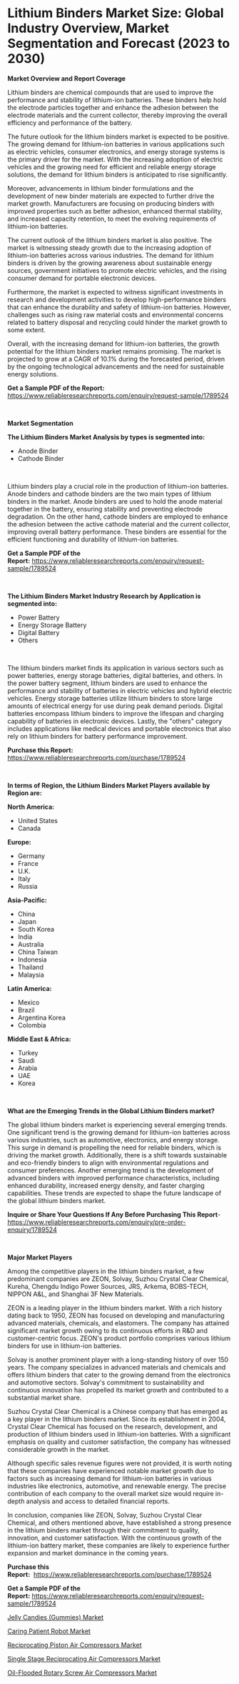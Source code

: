 <p><h1>Lithium Binders Market Size: Global Industry Overview, Market Segmentation and Forecast (2023 to 2030)</h1></p><p><strong>Market Overview and Report Coverage</strong></p>
<p><p>Lithium binders are chemical compounds that are used to improve the performance and stability of lithium-ion batteries. These binders help hold the electrode particles together and enhance the adhesion between the electrode materials and the current collector, thereby improving the overall efficiency and performance of the battery.</p><p>The future outlook for the lithium binders market is expected to be positive. The growing demand for lithium-ion batteries in various applications such as electric vehicles, consumer electronics, and energy storage systems is the primary driver for the market. With the increasing adoption of electric vehicles and the growing need for efficient and reliable energy storage solutions, the demand for lithium binders is anticipated to rise significantly.</p><p>Moreover, advancements in lithium binder formulations and the development of new binder materials are expected to further drive the market growth. Manufacturers are focusing on producing binders with improved properties such as better adhesion, enhanced thermal stability, and increased capacity retention, to meet the evolving requirements of lithium-ion batteries.</p><p>The current outlook of the lithium binders market is also positive. The market is witnessing steady growth due to the increasing adoption of lithium-ion batteries across various industries. The demand for lithium binders is driven by the growing awareness about sustainable energy sources, government initiatives to promote electric vehicles, and the rising consumer demand for portable electronic devices.</p><p>Furthermore, the market is expected to witness significant investments in research and development activities to develop high-performance binders that can enhance the durability and safety of lithium-ion batteries. However, challenges such as rising raw material costs and environmental concerns related to battery disposal and recycling could hinder the market growth to some extent.</p><p>Overall, with the increasing demand for lithium-ion batteries, the growth potential for the lithium binders market remains promising. The market is projected to grow at a CAGR of 10.1% during the forecasted period, driven by the ongoing technological advancements and the need for sustainable energy solutions.</p></p>
<p><strong>Get a Sample PDF of the Report:</strong> <a href="https://www.reliableresearchreports.com/enquiry/request-sample/1789524">https://www.reliableresearchreports.com/enquiry/request-sample/1789524</a></p>
<p>&nbsp;</p>
<p><strong>Market Segmentation</strong></p>
<p><strong>The Lithium Binders Market Analysis by types is segmented into:</strong></p>
<p><ul><li>Anode Binder</li><li>Cathode Binder</li></ul></p>
<p>&nbsp;</p>
<p><p>Lithium binders play a crucial role in the production of lithium-ion batteries. Anode binders and cathode binders are the two main types of lithium binders in the market. Anode binders are used to hold the anode material together in the battery, ensuring stability and preventing electrode degradation. On the other hand, cathode binders are employed to enhance the adhesion between the active cathode material and the current collector, improving overall battery performance. These binders are essential for the efficient functioning and durability of lithium-ion batteries.</p></p>
<p><strong>Get a Sample PDF of the Report:</strong>&nbsp;<a href="https://www.reliableresearchreports.com/enquiry/request-sample/1789524">https://www.reliableresearchreports.com/enquiry/request-sample/1789524</a></p>
<p>&nbsp;</p>
<p><strong>The Lithium Binders Market Industry Research by Application is segmented into:</strong></p>
<p><ul><li>Power Battery</li><li>Energy Storage Battery</li><li>Digital Battery</li><li>Others</li></ul></p>
<p>&nbsp;</p>
<p><p>The lithium binders market finds its application in various sectors such as power batteries, energy storage batteries, digital batteries, and others. In the power battery segment, lithium binders are used to enhance the performance and stability of batteries in electric vehicles and hybrid electric vehicles. Energy storage batteries utilize lithium binders to store large amounts of electrical energy for use during peak demand periods. Digital batteries encompass lithium binders to improve the lifespan and charging capability of batteries in electronic devices. Lastly, the "others" category includes applications like medical devices and portable electronics that also rely on lithium binders for battery performance improvement.</p></p>
<p><strong>Purchase this Report:</strong>&nbsp; <a href="https://www.reliableresearchreports.com/purchase/1789524">https://www.reliableresearchreports.com/purchase/1789524</a></p>
<p>&nbsp;</p>
<p><strong>In terms of Region, the Lithium Binders Market Players available by Region are:</strong></p>
<p>
    <p> <strong> North America: </strong>
        <ul>
            <li>United States</li>
            <li>Canada</li>
        </ul>
        </p> 
    <p> <strong> Europe: </strong>
        <ul>
            <li>Germany</li>
            <li>France</li>
            <li>U.K.</li>
            <li>Italy</li>
            <li>Russia</li>
        </ul>
        </p> 
    <p> <strong> Asia-Pacific: </strong>
        <ul>
            <li>China</li>
            <li>Japan</li>
            <li>South Korea</li>
            <li>India</li>
            <li>Australia</li>
            <li>China Taiwan</li>
            <li>Indonesia</li>
            <li>Thailand</li>
            <li>Malaysia</li>
        </ul>
        </p> 
    <p> <strong> Latin America: </strong>
        <ul>
            <li>Mexico</li>
            <li>Brazil</li>
            <li>Argentina Korea</li>
            <li>Colombia</li>
        </ul>
        </p> 
    <p> <strong> Middle East & Africa: </strong>
        <ul>
            <li>Turkey</li>
            <li>Saudi</li>
            <li>Arabia</li>
            <li>UAE</li>
            <li>Korea</li>
        </ul>
    </p>
    </p>
<p>&nbsp;</p>
<p><strong>What are the Emerging Trends in the Global Lithium Binders market?</strong></p>
<p><p>The global lithium binders market is experiencing several emerging trends. One significant trend is the growing demand for lithium-ion batteries across various industries, such as automotive, electronics, and energy storage. This surge in demand is propelling the need for reliable binders, which is driving the market growth. Additionally, there is a shift towards sustainable and eco-friendly binders to align with environmental regulations and consumer preferences. Another emerging trend is the development of advanced binders with improved performance characteristics, including enhanced durability, increased energy density, and faster charging capabilities. These trends are expected to shape the future landscape of the global lithium binders market.</p></p>
<p><strong>Inquire or Share Your Questions If Any Before Purchasing This Report</strong>- <a href="https://www.reliableresearchreports.com/enquiry/pre-order-enquiry/1789524">https://www.reliableresearchreports.com/enquiry/pre-order-enquiry/1789524</a></p>
<p>&nbsp;</p>
<p><strong>Major Market Players</strong></p>
<p><p>Among the competitive players in the lithium binders market, a few predominant companies are ZEON, Solvay, Suzhou Crystal Clear Chemical, Kureha, Chengdu Indigo Power Sources, JRS, Arkema, BOBS-TECH, NIPPON A&L, and Shanghai 3F New Materials. </p><p>ZEON is a leading player in the lithium binders market. With a rich history dating back to 1950, ZEON has focused on developing and manufacturing advanced materials, chemicals, and elastomers. The company has attained significant market growth owing to its continuous efforts in R&D and customer-centric focus. ZEON's product portfolio comprises various lithium binders for use in lithium-ion batteries. </p><p>Solvay is another prominent player with a long-standing history of over 150 years. The company specializes in advanced materials and chemicals and offers lithium binders that cater to the growing demand from the electronics and automotive sectors. Solvay's commitment to sustainability and continuous innovation has propelled its market growth and contributed to a substantial market share.</p><p>Suzhou Crystal Clear Chemical is a Chinese company that has emerged as a key player in the lithium binders market. Since its establishment in 2004, Crystal Clear Chemical has focused on the research, development, and production of lithium binders used in lithium-ion batteries. With a significant emphasis on quality and customer satisfaction, the company has witnessed considerable growth in the market.</p><p>Although specific sales revenue figures were not provided, it is worth noting that these companies have experienced notable market growth due to factors such as increasing demand for lithium-ion batteries in various industries like electronics, automotive, and renewable energy. The precise contribution of each company to the overall market size would require in-depth analysis and access to detailed financial reports.</p><p>In conclusion, companies like ZEON, Solvay, Suzhou Crystal Clear Chemical, and others mentioned above, have established a strong presence in the lithium binders market through their commitment to quality, innovation, and customer satisfaction. With the continuous growth of the lithium-ion battery market, these companies are likely to experience further expansion and market dominance in the coming years.</p></p>
<p><strong>Purchase this Report:</strong>&nbsp;&nbsp;<a href="https://www.reliableresearchreports.com/purchase/1789524">https://www.reliableresearchreports.com/purchase/1789524</a></p>
<p></p>
<p><strong>Get a Sample PDF of the Report:</strong>&nbsp;<a href="https://www.reliableresearchreports.com/enquiry/request-sample/1789524">https://www.reliableresearchreports.com/enquiry/request-sample/1789524</a></p>
<p><p><a href="https://medium.com/@marcellakin2023/jelly-candies-gummies-market-outlook-industry-overview-and-forecast-2023-to-2030-88eb208d7b75">Jelly Candies (Gummies) Market</a></p><p><a href="https://medium.com/@dessiefadel/caring-patient-robot-market-competitive-analysis-market-trends-and-forecast-to-2030-4a6effd55bd5">Caring Patient Robot Market</a></p><p><a href="https://www.linkedin.com/pulse/reciprocating-piston-air-compressors-market-research-report/">Reciprocating Piston Air Compressors Market</a></p><p><a href="https://www.linkedin.com/pulse/single-stage-reciprocating-air-compressors-market-research/">Single Stage Reciprocating Air Compressors Market</a></p><p><a href="https://www.linkedin.com/pulse/oil-flooded-rotary-screw-air-compressors-market-research/">Oil-Flooded Rotary Screw Air Compressors Market</a></p></p>
